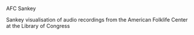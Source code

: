 AFC Sankey 

Sankey visualisation of audio recordings from the American Folklife Center at the Library of Congress